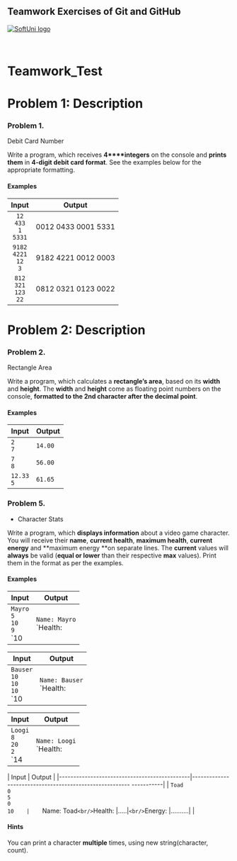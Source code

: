## Teamwork Exercises of Git and GitHub

<a href="https://softuni.bg/trainings/resources/officedocument/29648/team-exercise-problem-descriptions-software-technologies-march-2018" rel="GitandGitHub-Teamwork">  ![SoftUni logo][logo] <a/>

[logo]: http://innovationstarterbox.bg/wp-content/uploads/2016/05/Softuni_logo_trasparent.png "Logo Title Text 2"


<br/>

# Teamwork_Test

# Problem 1: Description
### Problem 1.                 
Debit Card Number

Write a program, which receives **4****integers** on the
console and **prints them** in **4-digit debit card format**. See the
examples below for the appropriate formatting.

#### Examples

|          Input                    |         Output         |
|:---------------------------------:|:----------------------:|
| `12`<br/>`433`<br/>`1`<br/>`5331` | 0012 0433 0001 5331    |
| `9182`<br/>`4221`<br/>`12`<br/>`3`| 9182 4221 0012 0003    |
| `812`<br/>`321`<br/>`123`<br/>`22`| 0812 0321 0123 0022    |


# Problem 2: Description
### Problem 2.                 
Rectangle Area

Write a program, which calculates a **rectangle’s area**, based on its **width**
and **height**. The **width** and **height** come as floating point numbers on the console, **formatted
to the 2nd character after the decimal point**.

#### Examples

|    Input        |    Output    |
|-----------------|--------------|
| `2`<br/>`7`     |`14.00`       |
| `7`<br/>`8`     |`56.00`       |
| `12.33`<br/>`5` |`61.65`       |

### Problem 5.                 
* Character Stats

Write a program, which **displays information** about a video game character. You will receive their **name**, **current health**, **maximum health**, **current energy** and **maximum energy **on separate lines. The **current** values will **always** be valid (**equal or lower** than their respective **max** values). Print them in the format as per the examples.

#### Examples

|    Input                                       |    Output                                                               |
|------------------------------------------------|-------------------------------------------------------------------------|
|    `Mayro`<br/>`5`<br/>`10`<br/>`9`<br/>`10    |    `Name: Mayro`<br/>`Health: ||||||.....|`<br/>`Energy: ||||||||||.|   |


|    Input                                          |    Output                                                                 |
|---------------------------------------------------|---------------------------------------------------------------------------|
|    `Bauser`<br/>`10`<br/>`10`<br/>`10`<br/>`10    |    `Name: Bauser`<br/>`Health: ||||||||||||`<br/>`Energy: ||||||||||||    |


|    Input                                       |    Output                                                                              |
|------------------------------------------------|----------------------------------------------------------------------------------------|
|    `Loogi`<br/>`8`<br/>`20`<br/>`2`<br/>`14    |    `Name: Loogi`<br/>`Health: |||||||||............|`<br/>`Energy: |||............|    |

|    Input                                     |    Output                                                          |
|----------------------------------------------|-------------------------------------------------------- -----------|
|    `Toad`<br/>`0`<br/>`5`<br/>`0`<br/>`10    |    `Name: Toad`<br/>`Health: |.....|`<br/>`Energy: |..........|    |

#### Hints
        
You can print a character **multiple** times, using new string(character, count).


 